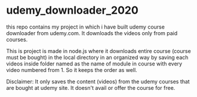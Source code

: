 # udemy_downloader_2020
this repo contains my project in which i have built udemy course downloader from udemy.com.  It downloads the videos only from paid courses.

This is project is made in node.js where it downloads entire course (course must be bought) in the local directory in an organized way by saving each videos inside folder named as the name of module in course with every video numbered from 1. So it keeps the order as well.

Disclaimer: It only saves the content (videos) from the udemy courses that are bought at udemy site. It doesn't avail or offer the course for free. 
